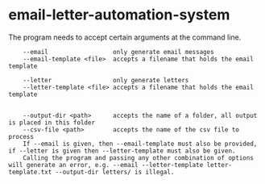 # email-letter-automation-system
The program needs to accept certain arguments at the command line.

        --email                  only generate email messages
        --email-template <file>  accepts a filename that holds the email template

        --letter                 only generate letters
        --letter-template <file> accepts a filename that holds the email template


        --output-dir <path>      accepts the name of a folder, all output is placed in this folder
        --csv-file <path>        accepts the name of the csv file to process
        If --email is given, then --email-template must also be provided, if --letter is given then --letter-template must also be given. 
        Calling the program and passing any other combination of options will generate an error, e.g. --email --letter-template letter-template.txt --output-dir letters/ is illegal.
